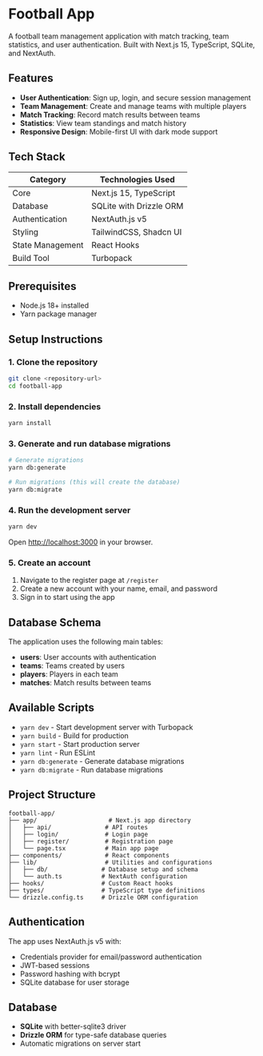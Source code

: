 # Football App

A football team management application with match tracking, team statistics, and user authentication. Built with Next.js 15, TypeScript, SQLite, and NextAuth.

## Features

- **User Authentication**: Sign up, login, and secure session management
- **Team Management**: Create and manage teams with multiple players
- **Match Tracking**: Record match results between teams
- **Statistics**: View team standings and match history
- **Responsive Design**: Mobile-first UI with dark mode support

## Tech Stack

| Category         | Technologies Used       |
| ---------------- | ----------------------- |
| Core             | Next.js 15, TypeScript  |
| Database         | SQLite with Drizzle ORM |
| Authentication   | NextAuth.js v5          |
| Styling          | TailwindCSS, Shadcn UI  |
| State Management | React Hooks             |
| Build Tool       | Turbopack               |

## Prerequisites

- Node.js 18+ installed
- Yarn package manager

## Setup Instructions

### 1. Clone the repository

```bash
git clone <repository-url>
cd football-app
```

### 2. Install dependencies

```bash
yarn install
```

### 3. Generate and run database migrations

```bash
# Generate migrations
yarn db:generate

# Run migrations (this will create the database)
yarn db:migrate
```

### 4. Run the development server

```bash
yarn dev
```

Open [http://localhost:3000](http://localhost:3000) in your browser.

### 5. Create an account

1. Navigate to the register page at `/register`
2. Create a new account with your name, email, and password
3. Sign in to start using the app

## Database Schema

The application uses the following main tables:

- **users**: User accounts with authentication
- **teams**: Teams created by users
- **players**: Players in each team
- **matches**: Match results between teams

## Available Scripts

- `yarn dev` - Start development server with Turbopack
- `yarn build` - Build for production
- `yarn start` - Start production server
- `yarn lint` - Run ESLint
- `yarn db:generate` - Generate database migrations
- `yarn db:migrate` - Run database migrations

## Project Structure

```
football-app/
├── app/                    # Next.js app directory
│   ├── api/               # API routes
│   ├── login/             # Login page
│   ├── register/          # Registration page
│   └── page.tsx           # Main app page
├── components/            # React components
├── lib/                   # Utilities and configurations
│   ├── db/               # Database setup and schema
│   └── auth.ts           # NextAuth configuration
├── hooks/                # Custom React hooks
├── types/                # TypeScript type definitions
└── drizzle.config.ts     # Drizzle ORM configuration
```

## Authentication

The app uses NextAuth.js v5 with:

- Credentials provider for email/password authentication
- JWT-based sessions
- Password hashing with bcrypt
- SQLite database for user storage

## Database

- **SQLite** with better-sqlite3 driver
- **Drizzle ORM** for type-safe database queries
- Automatic migrations on server start
